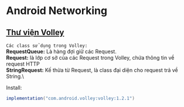 # Android Networking

## [Thư viện Volley](https://google.github.io/volley/)

`Các class sử dụng trong Volley:`\
**RequestQueue:** Là hàng đợi giữ các Request.\
**Request:** là lớp cơ sở của các Request trong Volley, chứa thông
tin về request HTTP\
**StringRequest:** Kế thừa từ Request, là class đại diện cho
request trả về String.\


Install:
```java
implementation("com.android.volley:volley:1.2.1")
```
## []()
